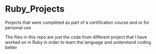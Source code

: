 # Ruby_Projects
Projects that were completed as part of a certification course and or for personal use


The files in this repo are just the code from different project that I have worked on in Ruby in order to learn the language and understand coding better
